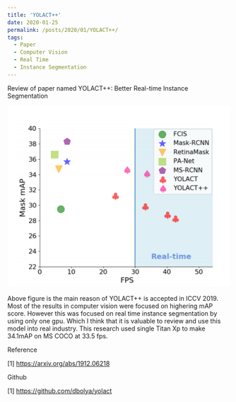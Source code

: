 ```yaml
---
title: 'YOLACT++'
date: 2020-01-25
permalink: /posts/2020/01/YOLACT++/
tags:
  - Paper
  - Computer Vision
  - Real Time
  - Instance Segmentation
---
```


Review of paper named YOLACT++: Better Real-time Instance Segmentation

![a](/images/YOLACT++comparison.PNG)

Above figure is the main reason of YOLACT++ is accepted in ICCV 2019. Most of the results in computer vision were focused on highering mAP score. However this was focused on real time instance segmentation by using only one gpu. Which I think that it is valuable to review and use this model into real industry. This research used single Titan Xp to make 34.1mAP on MS COCO at 33.5 fps.

Reference

[1] https://arxiv.org/abs/1912.06218

Github

[1] https://github.com/dbolya/yolact
